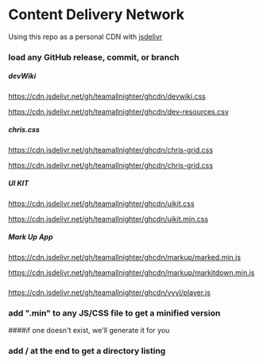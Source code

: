 # Content Delivery Network 

Using this repo as a personal CDN with [jsdelivr](https://www.jsdelivr.com/?docs=gh)

### load any GitHub release, commit, or branch

##### devWiki

https://cdn.jsdelivr.net/gh/teamallnighter/ghcdn/devwiki.css

https://cdn.jsdelivr.net/gh/teamallnighter/ghcdn/dev-resources.csv

##### chris.css

https://cdn.jsdelivr.net/gh/teamallnighter/ghcdn/chris-grid.css

https://cdn.jsdelivr.net/gh/teamallnighter/ghcdn/chris-grid.css

##### UI KIT

https://cdn.jsdelivr.net/gh/teamallnighter/ghcdn/uikit.css

https://cdn.jsdelivr.net/gh/teamallnighter/ghcdn/uikit.min.css

##### Mark Up App

https://cdn.jsdelivr.net/gh/teamallnighter/ghcdn/markup/marked.min.js

https://cdn.jsdelivr.net/gh/teamallnighter/ghcdn/markup/markitdown.min.js

#####
https://cdn.jsdelivr.net/gh/teamallnighter/ghcdn/vyyl/player.js


### add ".min" to any JS/CSS file to get a minified version

####if one doesn't exist, we'll generate it for you

### add / at the end to get a directory listing

